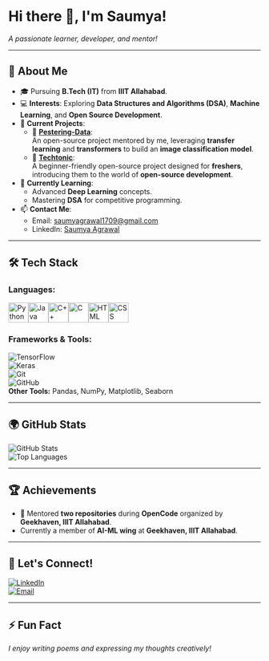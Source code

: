 

# **Hi there 👋, I'm Saumya!**  
_A passionate learner, developer, and mentor!_  

---

## 🌟 **About Me**  
- 🎓 Pursuing **B.Tech (IT)** from **IIIT Allahabad**.  
- 💻 **Interests**: Exploring **Data Structures and Algorithms (DSA)**, **Machine Learning**, and **Open Source Development**.  
- 🚀 **Current Projects**:  
  - 🔹 [**Pestering-Data**](https://github.com/opencodeiiita/Pestering-Data):  
    An open-source project mentored by me, leveraging **transfer learning** and **transformers** to build an **image classification model**.  
  - 🔹 [**Techtonic**](https://github.com/opencodeiiita/Techtonic):  
    A beginner-friendly open-source project designed for **freshers**, introducing them to the world of **open-source development**.  
- 🌱 **Currently Learning**:  
  - Advanced **Deep Learning** concepts.  
  - Mastering **DSA** for competitive programming.  
- 📫 **Contact Me**:  
  - Email: [saumyagrawal1709@gmail.com](mailto:saumyagrawal1709@gmail.com)  
  - LinkedIn: [Saumya Agrawal](https://www.linkedin.com/in/saumya-agrawal-370185313/)  

---

## 🛠️ **Tech Stack**  
### **Languages:**  
<div style="display: flex; align-items: center;">
  <img src="https://cdn.jsdelivr.net/gh/devicons/devicon/icons/python/python-original.svg" alt="Python" width="40" height="40" />
  <img src="https://cdn.jsdelivr.net/gh/devicons/devicon/icons/java/java-original.svg" alt="Java" width="40" height="40" />
  <img src="https://cdn.jsdelivr.net/gh/devicons/devicon/icons/cplusplus/cplusplus-original.svg" alt="C++" width="40" height="40" />
  <img src="https://cdn.jsdelivr.net/gh/devicons/devicon/icons/c/c-original.svg" alt="C" width="40" height="40" />
  <img src="https://cdn.jsdelivr.net/gh/devicons/devicon/icons/html5/html5-original.svg" alt="HTML" width="40" height="40" />
  <img src="https://cdn.jsdelivr.net/gh/devicons/devicon/icons/css3/css3-original.svg" alt="CSS" width="40" height="40" />
</div>

### **Frameworks & Tools:**  
![TensorFlow](https://img.shields.io/badge/TensorFlow-FF6F00?style=for-the-badge&logo=tensorflow&logoColor=white)  
![Keras](https://img.shields.io/badge/Keras-D00000?style=for-the-badge&logo=keras&logoColor=white)  
![Git](https://img.shields.io/badge/Git-F05032?style=for-the-badge&logo=git&logoColor=white)  
![GitHub](https://img.shields.io/badge/GitHub-181717?style=for-the-badge&logo=github&logoColor=white)  
**Other Tools:** Pandas, NumPy, Matplotlib, Seaborn  

---

## 🌍 **GitHub Stats**  
![GitHub Stats](https://github-readme-stats.vercel.app/api?username=saumyacoder1709&show_icons=true&theme=radical)  
![Top Languages](https://github-readme-stats.vercel.app/api/top-langs/?username=saumyacoder1709&layout=compact&theme=radical)

---

## 🏆 **Achievements**  
- 🏅 Mentored **two repositories** during **OpenCode** organized by **Geekhaven, IIIT Allahabad**.
- Currently a member of **AI-ML wing** at **Geekhaven, IIIT Allahabad**.

---

## 🤝 **Let's Connect!**  
[![LinkedIn](https://img.shields.io/badge/LinkedIn-0A66C2?style=for-the-badge&logo=linkedin&logoColor=white)](https://www.linkedin.com/in/saumya-agrawal-370185313/)  
[![Email](https://img.shields.io/badge/Email-D14836?style=for-the-badge&logo=gmail&logoColor=white)](mailto:saumyagrawal1709@gmail.com)  

---

## ⚡ **Fun Fact**  
_I enjoy writing poems and expressing my thoughts creatively!_  

